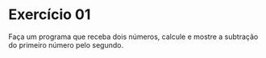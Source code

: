 # Exercício 01

Faça um programa que receba dois números, calcule e mostre a subtração do primeiro número pelo
segundo.
